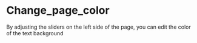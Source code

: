 # Change_page_color

By adjusting the sliders on the left side of the page, you can edit the color of the text background


